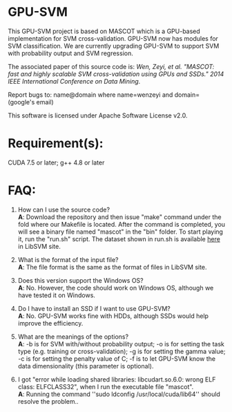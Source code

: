 GPU-SVM
======
This GPU-SVM project is based on MASCOT which is a GPU-based implementation for SVM cross-validation. GPU-SVM now has modules for SVM classification. We are currently upgrading GPU-SVM to support SVM with probability output and SVM regression.

The associated paper of this source code is: <i>Wen, Zeyi, et al. "MASCOT: fast and highly scalable SVM cross-validation using GPUs and SSDs." 2014 IEEE International Conference on Data Mining</i>.

Report bugs to: name@domain where name=wenzeyi and domain=(google's email)

This software is licensed under Apache Software License v2.0.

Requirement(s):
======
CUDA 7.5 or later; g++ 4.8 or later

FAQ:
======
1. How can I use the source code?<br>
<b>A</b>: Download the repository and then issue "make" command under the fold where our Makefile is located. After the command is completed, you will see a binary file named "mascot" in the "bin" folder. To start playing it, run the "run.sh" script. The dataset shown in run.sh is available <a href="http://www.csie.ntu.edu.tw/~cjlin/libsvmtools/datasets/binary.html">here</a> in LibSVM site.

2. What is the format of the input file?<br>
<b>A</b>: The file format is the same as the format of files in LibSVM site.

3. Does this version support the Windows OS?<br>
<b>A</b>: No. However, the code should work on Windows OS, although we have tested it on Windows.

4. Do I have to install an SSD if I want to use GPU-SVM?<br>
<b>A</b>: No. GPU-SVM works fine with HDDs, although SSDs would help improve the efficiency.

5. What are the meanings of the options?<br>
<b>A</b>: -b is for SVM with/without probability output; -o is for setting the task type (e.g. training or cross-validation); -g is for setting the gamma value; -c is for setting the penalty value of C; -f is to let GPU-SVM know the data dimensionality (this parameter is optional).

6. I got "error while loading shared libraries: libcudart.so.6.0: wrong ELF class: ELFCLASS32", when I run the executable file "mascot".<br>
<b>A</b>: Running the command ''sudo ldconfig /usr/local/cuda/lib64'' should resolve the problem..
